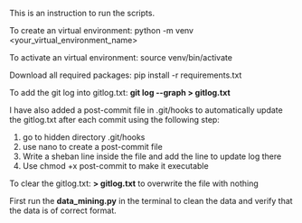 This is an instruction to run the scripts. 

To create an virtual environment: python -m venv <your_virtual_environment_name>

To activate an virtual environment: source venv/bin/activate

Download all required packages: pip install -r requirements.txt

To add the git log into gitlog.txt: **git log --graph > gitlog.txt** 

I have also added a post-commit file in .git/hooks to automatically update the gitlog.txt after each commit using the following step:
1. go to hidden directory .git/hooks
2. use nano to create a post-commit file
3. Write a sheban line inside the file and add the line to update log there
4. Use chmod +x post-commit to make it executable

To clear the gitlog.txt: **> gitlog.txt** to overwrite the file with nothing

First run the **data_mining.py** in the terminal to clean the data and verify that the data is of correct format.

